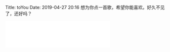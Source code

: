 Title: toYou
Date: 2019-04-27 20:16
想为你点一首歌，希望你能喜欢。好久不见了，还好吗？
<iframe frameborder="no" border="0" marginwidth="0" marginheight="0" width=330 height=86 src="//music.163.com/outchain/player?type=2&id=357023&auto=1&height=66"></iframe>